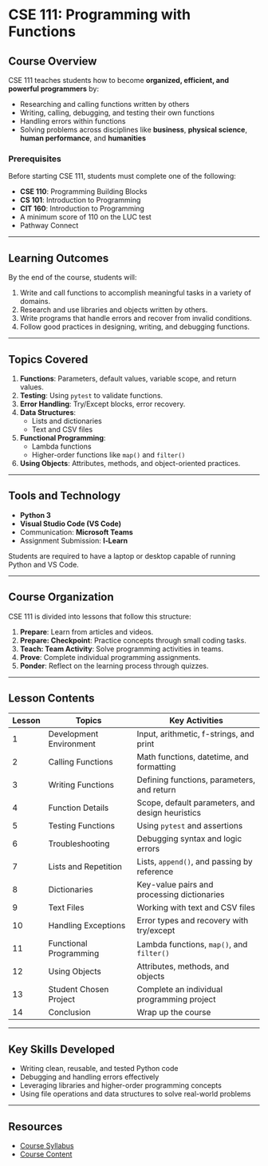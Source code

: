 # CSE 111: Programming with Functions

## Course Overview
CSE 111 teaches students how to become **organized, efficient, and powerful programmers** by:
- Researching and calling functions written by others
- Writing, calling, debugging, and testing their own functions
- Handling errors within functions
- Solving problems across disciplines like **business**, **physical science**, **human performance**, and **humanities**

### Prerequisites
Before starting CSE 111, students must complete one of the following:
- **CSE 110**: Programming Building Blocks
- **CS 101**: Introduction to Programming
- **CIT 160**: Introduction to Programming  
- A minimum score of 110 on the LUC test  
- Pathway Connect  

---

## Learning Outcomes
By the end of the course, students will:
1. Write and call functions to accomplish meaningful tasks in a variety of domains.
2. Research and use libraries and objects written by others.
3. Write programs that handle errors and recover from invalid conditions.
4. Follow good practices in designing, writing, and debugging functions.

---

## Topics Covered
1. **Functions**: Parameters, default values, variable scope, and return values.
2. **Testing**: Using `pytest` to validate functions.
3. **Error Handling**: Try/Except blocks, error recovery.
4. **Data Structures**:
   - Lists and dictionaries
   - Text and CSV files
5. **Functional Programming**:
   - Lambda functions
   - Higher-order functions like `map()` and `filter()`
6. **Using Objects**: Attributes, methods, and object-oriented practices.

---

## Tools and Technology
- **Python 3**
- **Visual Studio Code (VS Code)**
- Communication: **Microsoft Teams**
- Assignment Submission: **I‑Learn**

Students are required to have a laptop or desktop capable of running Python and VS Code.

---

## Course Organization
CSE 111 is divided into lessons that follow this structure:
1. **Prepare**: Learn from articles and videos.
2. **Prepare: Checkpoint**: Practice concepts through small coding tasks.
3. **Teach: Team Activity**: Solve programming activities in teams.
4. **Prove**: Complete individual programming assignments.
5. **Ponder**: Reflect on the learning process through quizzes.

---

## Lesson Contents

| Lesson | Topics                          | Key Activities                               |
|--------|---------------------------------|---------------------------------------------|
| 1      | Development Environment         | Input, arithmetic, f-strings, and print      |
| 2      | Calling Functions               | Math functions, datetime, and formatting     |
| 3      | Writing Functions               | Defining functions, parameters, and return   |
| 4      | Function Details                | Scope, default parameters, and design heuristics |
| 5      | Testing Functions               | Using `pytest` and assertions                |
| 6      | Troubleshooting                 | Debugging syntax and logic errors            |
| 7      | Lists and Repetition            | Lists, `append()`, and passing by reference  |
| 8      | Dictionaries                    | Key-value pairs and processing dictionaries  |
| 9      | Text Files                      | Working with text and CSV files              |
| 10     | Handling Exceptions             | Error types and recovery with try/except     |
| 11     | Functional Programming          | Lambda functions, `map()`, and `filter()`    |
| 12     | Using Objects                   | Attributes, methods, and objects             |
| 13     | Student Chosen Project          | Complete an individual programming project   |
| 14     | Conclusion                      | Wrap up the course                          |

---

## Key Skills Developed
- Writing clean, reusable, and tested Python code
- Debugging and handling errors effectively
- Leveraging libraries and higher-order programming concepts
- Using file operations and data structures to solve real-world problems

---

## Resources
- [Course Syllabus](https://byui-cse.github.io/cse111-course/overview/syllabus.html)
- [Course Content](https://byui-cse.github.io/cse111-course/)
